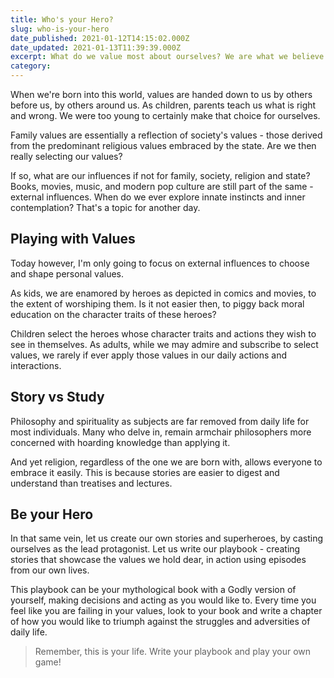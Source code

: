 ```yaml
---
title: Who's your Hero?
slug: who-is-your-hero
date_published: 2021-01-12T14:15:02.000Z
date_updated: 2021-01-13T11:39:39.000Z
excerpt: What do we value most about ourselves? We are what we believe in and stand for. Nothing is more precious and yet we hardly, if ever choose our values.
category: 
---
```

When we're born into this world, values are handed down to us by others before us, by others around us. As children, parents teach us what is right and wrong. We were too young to certainly make that choice for ourselves.

Family values are essentially a reflection of society's values - those derived from the predominant religious values embraced by the state. Are we then really selecting our values?

If so, what are our influences if not for family, society, religion and state? Books, movies, music, and modern pop culture are still part of the same - external influences. When do we ever explore innate instincts and inner contemplation? That's a topic for another day. 

## Playing with Values

Today however, I'm only going to focus on external influences to choose and shape personal values.

As kids, we are enamored by heroes as depicted in comics and movies, to the extent of worshiping them. Is it not easier then, to piggy back moral education on the character traits of these heroes?

Children select the heroes whose character traits and actions they wish to see in themselves. As adults, while we may admire and subscribe to select values, we rarely if ever apply those values in our daily actions and interactions.

## Story vs Study

Philosophy and spirituality as subjects are far removed from daily life for most individuals. Many who delve in, remain armchair philosophers more concerned with hoarding knowledge than applying it.

And yet religion, regardless of the one we are born with, allows everyone to embrace it easily. This is because stories are easier to digest and understand than treatises and lectures.

## Be your Hero

In that same vein, let us create our own stories and superheroes, by casting ourselves as the lead protagonist. Let us write our playbook - creating stories that showcase the values we hold dear, in action using episodes from our own lives.

This playbook can be your mythological book with a Godly version of yourself, making decisions and acting as you would like to. Every time you feel like you are failing in your values, look to your book and write a chapter of how you would like to triumph against the struggles and adversities of daily life.

> Remember, this is your life. Write your playbook and play your own game!
